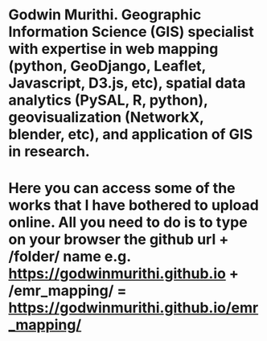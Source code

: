 # Godwin Murithi. Geographic Information Science (GIS) specialist with expertise in web mapping (python, GeoDjango, Leaflet, Javascript, D3.js, etc), spatial data analytics (PySAL, R, python), geovisualization (NetworkX, blender, etc), and application of GIS in research. 
# Here you can access some of the works that I have bothered to upload online. All you need to do is to type on your browser the github url + /folder/ name e.g. https://godwinmurithi.github.io + /emr_mapping/ =  https://godwinmurithi.github.io/emr_mapping/
